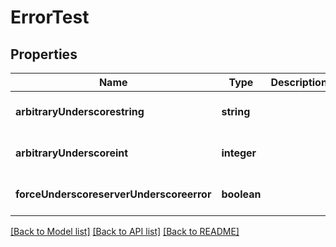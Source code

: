 # ErrorTest

## Properties
Name | Type | Description | Notes
------------ | ------------- | ------------- | -------------
**arbitraryUnderscorestring** | **string** |  | [optional] [default to null]
**arbitraryUnderscoreint** | **integer** |  | [optional] [default to null]
**forceUnderscoreserverUnderscoreerror** | **boolean** |  | [optional] [default to null]

[[Back to Model list]](../README.md#documentation-for-models) [[Back to API list]](../README.md#documentation-for-api-endpoints) [[Back to README]](../README.md)



